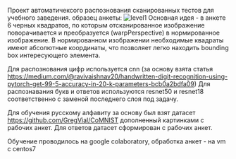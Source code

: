 Проект автоматичексого распознования сканированных тестов для учебного заведения.
образец анкеты:
![level1](https://user-images.githubusercontent.com/33069565/123680723-b543c480-d851-11eb-9cf3-498b147dd954.jpeg)
Основная идея - в анкете 6 черных квадратов, по которым отсканированное изображение поворачивается и преобразуется (warpPerspective) в нормированное изображение.
В нормированном изображении необходимые квадраты имеют абсолютные координаты, что позволяет легко находить bounding box интересующего элемента.

Для распознования цифр используется cnn (за основу взята статья https://medium.com/@ravivaishnav20/handwritten-digit-recognition-using-pytorch-get-99-5-accuracy-in-20-k-parameters-bcb0a2bdfa09)
Для распознавания букв и ответов используются resnet50 и resnet18 соответственно с заменой последнего слоя под задачу.

Для обучения русскому алфавиту за основу был взят датасет https://github.com/GregVial/CoMNIST дополненный картинками с рабочих анкет.
Для ответов датасет сформирован с рабочих анкет.

Обучение проводилось на google colaboratory, обработка анкет - на vm с centos7 
